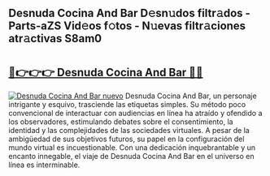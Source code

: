 ## Desnuda Cocina And Bar D𝚎sn𝚞dos filtr𝚊dos - Parts-aZS Vid𝚎os f𝚘tos - N𝚞evas filtr𝚊ciones atr𝚊ctivas S8am0

# <h2><a href="http://mbdaja.tromn.icu/?c=Desnuda+Cocina+And+Bar">🔗👉👉👉 Desnuda Cocina And Bar 🔗🔗</a></h2>

[![Desnuda Cocina And Bar nuevo](https://i.imgur.com/pEAQMta.gif)](http://mbdaja.tromn.icu/?c=Desnuda+Cocina+And+Bar)
Desnuda Cocina And Bar, un personaje intrigante y esquivo, trasciende las etiquetas simples. Su método poco convencional de interactuar con audiencias en línea ha atraído y ofendido a los observadores, estimulando debates sobre el consentimiento, la identidad y las complejidades de las sociedades virtuales. A pesar de la ambigüedad de sus objetivos futuros, su papel en la configuración del mundo virtual es incuestionable. Con una dedicación inquebrantable y un encanto innegable, el viaje de Desnuda Cocina And Bar en el universo en línea es interminable.
